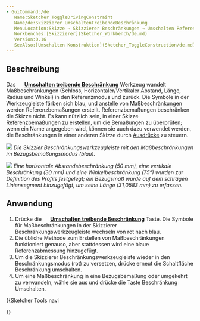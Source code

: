 ```yaml
---
- GuiCommand:/de
   Name:Sketcher ToggleDrivingConstraint
   Name/de:Skizzierer UmschaltenTreibendeBeschränkung
   MenuLocation:Skizze → Skizzierer Beschränkungen → Umschalten Referenz/treibende Beschränkung
   Workbenches:[Skizzierer](Sketcher_Workbench/de.md)
   Version:0.16
   SeeAlso:[Umschalten Konstruktion](Sketcher_ToggleConstruction/de.md)
---
```


## Beschreibung

Das **<img src=images/Sketcher_ToggleDrivingConstraint.svg style="width:16px"> [ Umschalten treibende Beschränkung](Sketcher_ToggleDrivingConstraint/de.md)** Werkzeug wandelt Maßbeschränkungen (Schloss, Horizontaler/Vertikaler Abstand, Länge, Radius und Winkel) in den Referenzmodus und zurück. Die Symbole in der Werkzeugleiste färben sich blau, und anstelle von Maßbeschränkungen werden Referenzbemaßungen erstellt. Referenzbemaßungen beschränken die Skizze nicht. Es kann nützlich sein, in einer Skizze Referenzbemaßungen zu erstellen, um die Bemaßungen zu überprüfen; wenn ein Name angegeben wird, können sie auch dazu verwendet werden, die Beschränkungen in einer anderen Skizze durch [Ausdrücke](Expressions/de.md) zu steuern.

![](images/Sketcher_Constraint_Toolbar_ReferenceMode.png ) *Die Skizzier Beschränkungswerkzeugleiste mit den Maßbeschränkungen im Bezugsbemaßungsmodus (blau).*

![](images/Sketcher_ToggleConstraint_example.png ) *Eine horizontale Abstandsbeschränkung (50 mm), eine vertikale Beschränkung (30 mm) und eine Winkelbeschränkung (75°) wurden zur Definition des Profils festgelegt; ein Bezugsmaß wurde auf dem schrägen Liniensegment hinzugefügt, um seine Länge (31,0583 mm) zu erfassen.*

## Anwendung

1.  Drücke die **<img src=images/Sketcher_ToggleDrivingConstraint.svg style="width:16px"> [Umschalten treibende Beschränkung](Sketcher_ToggleDrivingConstraint.md)** Taste. Die Symbole für Maßbeschränkungen in der Skizzierer Beschränkungswerkzeugleiste wechseln von rot nach blau.
2.  Die übliche Methode zum Erstellen von Maßbeschränkungen funktioniert genauso, aber stattdessen wird eine blaue Referenzabmessung hinzugefügt.
3.  Um die Skizzierer Beschränkungswerkzeugleiste wieder in den Beschränkungsmodus (rot) zu versetzen, drücke erneut die Schaltfläche Beschränkung umschalten.
4.  Um eine Maßbeschränkung in eine Bezugsbemaßung oder umgekehrt zu verwandeln, wähle sie aus und drücke die Taste Beschränkung Umschalten.





{{Sketcher Tools navi

}}  
